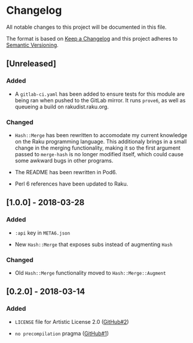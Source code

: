 # Changelog

All notable changes to this project will be documented in this file.

The format is based on [Keep a Changelog](http://keepachangelog.com/en/1.0.0/)
and this project adheres to [Semantic
Versioning](http://semver.org/spec/v2.0.0.html).

## [Unreleased]

### Added

- A `gitlab-ci.yaml` has been added to ensure tests for this module are being
  ran when pushed to the GitLab mirror. It runs `prove6`, as well as queueing a
  build on rakudist.raku.org.

### Changed

- `Hash::Merge` has been rewritten to accomodate my current knowledge on the
  Raku programming language. This additionaly brings in a small change in the
  merging functionality, making it so the first argument passed to `merge-hash`
  is no longer modified itself, which could cause some awkward bugs in other
  programs.

- The README has been rewritten in Pod6.

- Perl 6 references have been updated to Raku.

## [1.0.0] - 2018-03-28

### Added

- `:api` key in `META6.json`

- New `Hash::Merge` that exposes subs instead of augmenting `Hash`

### Changed

- Old `Hash::Merge` functionality moved to `Hash::Merge::Augment`

## [0.2.0] - 2018-03-14

### Added

- `LICENSE` file for Artistic License 2.0 ([GitHub#2](https://github.com/scriptkitties/p6-Hash-Merge/issues/2))

- `no precompilation` pragma ([GitHub#1](https://github.com/scriptkitties/p6-Hash-Merge/issues/1))
